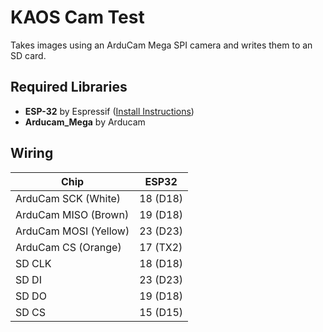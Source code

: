 # KAOS Cam Test
Takes images using an ArduCam Mega SPI camera and writes them to an SD card.

## Required Libraries
- **ESP-32** by Espressif ([Install Instructions](https://docs.espressif.com/projects/arduino-esp32/en/latest/installing.html))
- **Arducam_Mega** by Arducam

## Wiring
|Chip                  |ESP32     |
|----------------------|----------|
|ArduCam SCK (White)   | 18 (D18) |
|ArduCam MISO (Brown)  | 19 (D18) |
|ArduCam MOSI (Yellow) | 23 (D23) |
|ArduCam CS (Orange)   | 17 (TX2) |
|SD CLK                | 18 (D18) |
|SD DI                 | 23 (D23) |
|SD DO                 | 19 (D18) |
|SD CS                 | 15 (D15) |
